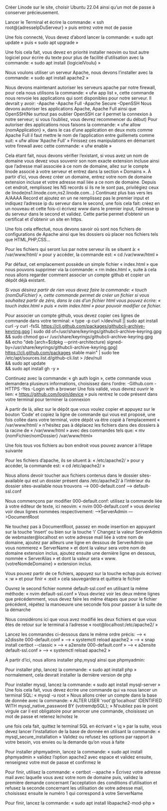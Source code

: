 Créer Linode sur le site, choisir Ubuntu 22.04 ainsi qu’un mot de passe à conserver précieusement.

Lancer le Terminal et écrire la commande:
« ssh root@{adresseIpDuServeur} »
puis entrez votre mot de passe

Une fois connecté, Vous devez d’abord lancer la commande:
« sudo apt update »
puis
« sudo apt upgrade »


Une fois cela fait, vous devez en priorité installer neovim ou tout autre logiciel pour écrire du texte pour plus de facilité d’utilisation avec la commande:
« sudo apt install {logicielVoulu} »

Nous voulons utiliser un serveur Apache, nous devons l’installer avec la commande:
« sudo apt install apache2 »

Nous devons maintenant autoriser les serveurs apache par notre firewall, pour cela nous utilisons la commande:
« ufw app list », cette commande nous renvoie les applications qui sont disponibles pour notre serveur. Il devrait y avoir:
-Apache
-Apache Full
-Apache Secure
-OpenSSH
Nous devons autoriser les applications Apache, Apache Full ainsi que OpenSSH(Ne surtout pas oublier OpenSSH car il permet la connexion à notre serveur; si vous l’oubliez, vous devrez recommencer du début)
Pour autoriser des applications nous faisons la commande:
« ufw allow {nomApplication} », dans le cas d’une application en deux mots comme Apache Full il faut mettre le nom de l’application entre guillemets comme suit:
« ufw allow ‘Apache Full’ »
Finissez ces manipulations en démarrant votre firewall avec cette commande:
« ufw enable »


Cela étant fait, nous devons vérifier l’existant, si vous avez un nom de domaine vous devez vous souvenir son nom exacte extension incluse ainsi que l’adresse mail associée à ce nom de domaine, allez sur le compte linode associé à votre serveur et entrez dans la section « Domains ».
À partir d’ici, vous devez créer un domaine, entrez votre nom de domaine extension incluse et votre adresse mail liée a ce nom de domaine. Depuis cet endroit, remplissez les NS records si ils ne le sont pas, privilégiez ceux de linode(ns1.linode.com,ns2.linode.com…) Continuez plus bas vers les A/AAAA Record et ajoutez en un ne remplissez pas le premier input et indiquez l’adresse ip du serveur dans le second, une fois cela fait: créez en un nouveau et cette fois-ci écrivez www dans le premier input, l’adresse ip du serveur dans le second et validez. Cette partie permet d’obtenir un certificat et d'obtenir un site en https.


Une fois cela effectué, nous devons savoir où sont nos fichiers de configurations de Apache ainsi que les dossiers où placer nos fichiers tels que HTML,PHP,CSS… 

Pour les fichiers qui seront lus par notre serveur ils se situent à:
« /var/www/html/ » pour y accéder, la commande est:
« cd /var/www/html »

Par défaut, cet emplacement possède un simple fichier « index.html » que nous pouvons supprimer via la commande:
« rm index.html », suite à cela nous allons regarder comment associer un compte github et copier un dépôt déjà existant.


*Si vous désirez partir de rien vous devez faire la commande:*
*« touch {nomDuFichier} », cette commande permet de créer un fichier si vous souhaitez partir de zéro, dans le cas d’un fichier html vous pouvez écrire: « touch index.html » puis « nvim index.html » pour pouvoir modifier ce fichier.*


Pour associer un compte github, vous devez copier ces lignes de commande dans votre terminal:
« type -p curl >/dev/null || sudo apt install curl -y
curl -fsSL https://cli.github.com/packages/githubcli-archive-keyring.gpg | sudo dd of=/usr/share/keyrings/githubcli-archive-keyring.gpg \
&& sudo chmod go+r /usr/share/keyrings/githubcli-archive-keyring.gpg \
&& echo "deb [arch=$(dpkg --print-architecture) signed-by=/usr/share/keyrings/githubcli-archive-keyring.gpg] https://cli.github.com/packages stable main" | sudo tee /etc/apt/sources.list.d/github-cli.list > /dev/null \
&& sudo apt update \
&& sudo apt install gh -y »

Continuez avec la commande:
« gh auth login », cette commande vous demandera plusieurs informations, choisissez dans l’ordre:
-Github.com
-HTTPS
-Yes
-Login with a browser
Une fois validé, vous devrez ouvrir le lien:
« https://github.com/login/device »
puis rentrez le code présent dans votre terminal pour terminer la connexion

À partir de là, allez sur le dépôt que vous voulez copier et appuyez sur le bouton ‘Code’ et copiez la ligne de commande qui vous est proposé, une fois collée dans votre terminal, votre dépôt va être copié à l’emplacement « /var/www/html/ »
n’hésitez pas à déplacez les fichiers dans des dossiers à la racine de « /var/www/html » avec des commandes tels que:
« mv {nomFichier/nomDossier} /var/www/html»

Une fois tous vos fichiers au bon endroit vous pouvez avancer à l’étape suivante


Pour les fichiers d’apache, ils se situent à:
« /etc/apache2/ » pour y accéder, la commande est:
« cd /etc/apache2/ »


Nous allons devoir toucher aux fichiers contenus dans le dossier sites-available qui est un dossier présent dans /etc/apache2/
à l’intérieur du dossier sites-available nous trouvons 
—> 000-default.conf
—> default-ssl.conf

Nous commençons par modifier 000-default.conf:
utilisez la commande liée à votre éditeur de texte, ici neovim:
« nvim 000-default.conf » vous devriez voir deux lignes nommées respectivement:
—>ServerAdmin
—>DocumentRoot

Ne touchez pas à DocumentRoot, passez en mode insertion en appuyant sur la touche ‘insert’ ou bien sur la touche ‘i’ Changez la valeur ServerAdmin de webmaster@localhost en votre adresse mail liée à votre nom de domaine, ajoutez par ailleurs une ligne en dessous de ServerAdmin que vous nommerez « ServerName » et dont la valeur sera votre nom de domaine extension inclus, ajoutez ensuite une dernière ligne en dessous, nommée « ServerAlias » et dont la valeur sera 
« www.{votreNomdeDomaine} » extension inclus.


Vous pouvez partir de ce fichiers, appuyez sur la touche echap puis écrivez « :w » et pour finir « :exit » cela sauvegardera et quittera le fichier

Ouvrez le second fichier nommé default-ssl.conf en utilisant la même méthode:
« nvim default-ssl.conf »
Vous devriez voir les deux même lignes que précédemment, vous devez faire les même étapes que pour le fichier précédent, répétez la manoeuvre une seconde fois pour passer à la suite de la démarche


Nous considérons ici que vous avez modifié les deux fichiers et que vous êtes de retour sur le terminal à l’adresse « root@localhost:/etc/apache2/ »

Lancez les commandes ci-dessous dans le même ordre précis:
—> « a2dissite 000-default.conf »
—> « systemctl reload apache2 »
—> « snap install certbot --classic »
—> « a2ensite 000-default.conf »
—> « a2ensite default-ssl.conf »
—> « systemctl reload apache2 »


À partir d’ici, nous allons installer php,mysql ainsi que phpmyadmin:

Pour installer php, lancez la commande:
« sudo apt install php »
normalement, cela devrait installer la dernière version de php


Pour installer mysql, lancez la commande:
« sudo apt install mysql-server »
Une fois cela fait, vous devez écrire une commande qui va nous lancer un terminal SQL:
« mysql -u root »
Nous allons créer un compte dans la base de donnée avec la commande:
« ALTER USER 'root'@'localhost' IDENTIFIED WITH mysql_native_password BY {votremdpSQL}; »
N’oubliez pas le point virgule car il est obligatoire pour amorcer une commande, choisissez un mot de passe et retenez le/notez le

une fois cela fait, quittez le terminal SQL en écrivant « \q » par la suite, vous devez lancer l’installation de la base de donnée en utilisant la commande: « mysql_secure_installation »
Validez ou refusez les options par rapport à votre besoin, vos envies ou la demande qu’on vous à faite


Pour installer phpmyadmin, lancez la commande:
« sudo apt install phpmyadmin »
validez l’option apache2 avec espace et validez ensuite, renseignez votre mot de passe et confirmez le


Pour finir, utilisez la commande:
« certbot --apache »
Écrivez votre adresse mail avec laquelle vous avez votre nom de domaine puis, validez la première demande concernant l’acceptation des conditions d’utilisation et refusez la seconde concernant les utilisation de votre adresse mail, choisissez ensuite le numéro 1 qui correspond à votre ServerName

Pour finir, lancez la commande:
« sudo apt install libapache2-mod-php »
